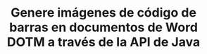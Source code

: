 ---
############################# Static ############################
layout: "auto-gen-gist"
draft: false
path: "zh/assembly/java/barcode/dotm/"
otherformats: DOC DOCX DOCM DOT DOTX RTF ODT OTT 

############################# Head ############################
head_title: "Creación y edición de códigos de barras en documentos de procesamiento de texto a través de Java"
head_description: "GroupDocs.Assembly java API permite a los programadores crear, agregar y editar imágenes de códigos de barras dentro de documentos de Word (DOC, DOCX, DOCM, DOT, DOTX, RTF y ODT)."

############################# Header ############################
title: "Genere imágenes de código de barras en documentos de Word DOTM a través de la API de Java"
description: "GroupDocs.Assembly java API facilita a los desarrolladores de software la creación y modificación dinámica de imágenes de códigos de barras dentro de sus documentos Word DOTM dentro de aplicaciones Java."

######################### Download Button #######################
button:
    enable: true

############################# About ############################
about:
    enable: true
    title: "¿Cómo crear y editar códigos de barras en documentos de procesamiento de textos?"
    content: |
     Los códigos de barras se están volviendo populares y se usan en todas partes en estos días. Comenzó a aparecer en las tiendas de abarrotes a mediados de la década de 1970 y hoy en día se puede encontrar en libros, boletos, hospitales para rastrear medicamentos, tiendas de autopartes y muchos más. Esta página web explicará cómo crear y agregar dinámicamente imágenes de códigos de barras en diferentes tipos de documentos y correos electrónicos dentro de aplicaciones Java. GroupDocs.Assembly para Java es una API muy útil que ayuda a los desarrolladores de software a crear potentes aplicaciones de generación de informes y automatización de documentos. Brinda soporte para manejar muchos formatos de documentos populares como PDF, HTML, XPS, Microsoft Office Word, hojas de cálculo de Excel, presentaciones de PowerPoint, correo electrónico de Outlook y muchos más. La API de Java facilita la creación e inserción de imágenes de códigos de barras en documentos y mensajes de correo electrónico con solo un par de líneas de código. También admite la modificación de las propiedades de la imagen del código de barras, como escalar la imagen del código de barras, alterar los colores del frente y del fondo, cambiar la resolución de la imagen del código de barras, la ubicación del texto del código de barras, cambiar las fuentes y más.

############################# content ############################
steps:
    enable: true
    block:
    - title_left: "Generación de Imágenes de Códigos de Barras en DOTM Documentos"
      content_left: |
       El siguiente ejemplo de código Java muestra la creación dinámica y la inserción de imágenes de código de barras dentro de documentos de Microsoft Word DOTM. Los desarrolladores pueden lograr la tarea usando solo un par de líneas de código Java.

      title_right: "Agregue códigos de barras en el archivo DOTM a través de Java"
      content_right: |
        * Cree una instancia de [DocumentAssembler](https://apireference.groupdocs.com/assembly/java/com.groupdocs.assembly/DocumentAssembler)
        * Llame a [AssembleDocument]( https://apireference.groupdocs.com/assembly/java/com.groupdocs.assembly/DocumentAssembler#assembleDocument-java.io.InputStream-java.io.OutputStream-com.groupdocs.assembly.DataSourceInfo...-) método con los siguientes parámetros
          * Stream para leer un documento de plantilla.
          * Stream para escribir el documento resultante.
          * Opciones de carga y guardado de documentos.
          * Detalles Información sobre los objetos de origen de datos que se utilizarán.

     
      gisthash: "eaf50ed48706b66730933fc4b57cdd87"
      gistfile: "barcodes_creation_in_word_documents.java"

    - title_left: "Requisitos del sistema"
      content_left: |
        Las API de GroupDocs.Assembly Java son compatibles con todas las principales plataformas y sistemas operativos. Puede generar documentos en Microsoft Word, Excel, PowerPoint, Outlook, OpenOffice y más de 50 formatos. Para obtener una guía completa de requisitos del sistema, visite [requisitos del sistema](https://docs.groupdocs.com/assembly/java/system-requirements/) Antes de ejecutar el código a continuación, asegúrese de tener los siguientes requisitos previos instalados en su sistema:
         * Sistemas Operativos: Microsoft Windows, Linux, Mac OS
         * Compatibilidad con versiones de Java: J2SE 7.0 (1.7), J2SE 8.0 (1.8) o superior
         * Obtenga la última versión de las API Java de GroupDocs.Assembly de [Maven](https://mvnrepository.com/artifact/com.groupdocs/groupdocs-assembly/)
        
      title_right: "Por qué usar GroupDocs.Assembly"
      content_right: |
        * Cree documentos personalizados a partir de plantillas.
        * Adjunte dinámicamente archivos adjuntos de correo electrónico.
        * No se requiere software adicional para crear y automatizar documentos.
        * Genera un documento de salida basado en la fuente de datos.
        * Insertar dinámicamente el contenido del documento en el informe
        * Aplicar fórmula durante el montaje de la hoja de cálculo.
        * Proporciona soporte para múltiples formatos de datos
        * Soporte de operaciones de datos secuenciales.

demos:
    enable: true
        

more_formats:
    enable: true


back_to_top:
    enable: true
---